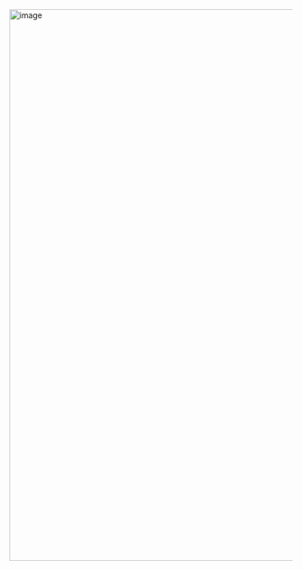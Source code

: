<img width="980" alt="image" src="https://github.com/mobi-community/2023-beginner-challenge-1/assets/117560047/9171ef67-dee9-41df-a500-aabfb2d5f675">